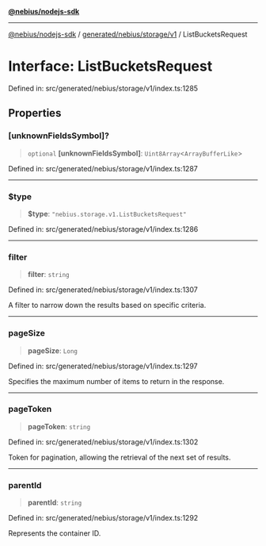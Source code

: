 [**@nebius/nodejs-sdk**](../../../../../README.md)

***

[@nebius/nodejs-sdk](../../../../../README.md) / [generated/nebius/storage/v1](../README.md) / ListBucketsRequest

# Interface: ListBucketsRequest

Defined in: src/generated/nebius/storage/v1/index.ts:1285

## Properties

### \[unknownFieldsSymbol\]?

> `optional` **\[unknownFieldsSymbol\]**: `Uint8Array`\<`ArrayBufferLike`\>

Defined in: src/generated/nebius/storage/v1/index.ts:1287

***

### $type

> **$type**: `"nebius.storage.v1.ListBucketsRequest"`

Defined in: src/generated/nebius/storage/v1/index.ts:1286

***

### filter

> **filter**: `string`

Defined in: src/generated/nebius/storage/v1/index.ts:1307

A filter to narrow down the results based on specific criteria.

***

### pageSize

> **pageSize**: `Long`

Defined in: src/generated/nebius/storage/v1/index.ts:1297

Specifies the maximum number of items to return in the response.

***

### pageToken

> **pageToken**: `string`

Defined in: src/generated/nebius/storage/v1/index.ts:1302

Token for pagination, allowing the retrieval of the next set of results.

***

### parentId

> **parentId**: `string`

Defined in: src/generated/nebius/storage/v1/index.ts:1292

Represents the container ID.
